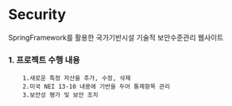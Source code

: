 # Security
SpringFramework를 활용한 국가기반시설 기술적 보안수준관리 웹사이트

### 1. 프로젝트 수행 내용 
```  
    1.새로운 특정 자산을 추가, 수정, 삭제  
    2.미국 NEI 13-10 내용에 기반을 두어 통제항목 관리  
    3.보안성 평가 및 보안 조치  
```
